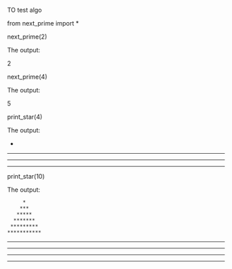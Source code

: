TO test algo

from next_prime import *

next_prime(2)

The output:

2

next_prime(4)

The output:

5


print_star(4)

The output:

   *
  ***
 *****
*******


print_star(10)

The output:

         *
        ***
       *****
      *******
     *********
    ***********
   *************
  ***************
 *****************
*******************



